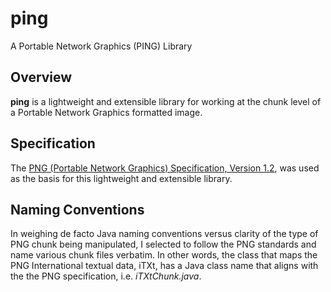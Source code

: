 # ping
A Portable Network Graphics (PING) Library

## Overview
**ping** is a lightweight and extensible library for working at the chunk level of a Portable Network 
Graphics formatted image.

## Specification
The [PNG (Portable Network Graphics) Specification, Version 1.2](http://www.libpng.org/pub/png/spec/1.2/PNG-Contents.html), 
was used as the basis for this lightweight and extensible library.   


## Naming Conventions
In weighing de facto Java naming conventions versus clarity of the type of PNG chunk being manipulated, I selected
to follow the PNG standards and name various chunk files verbatim. In other words, the class that maps the PNG 
International textual data, iTXt, has a Java class name that aligns with the the PNG specification, 
i.e. _iTXtChunk.java_.


